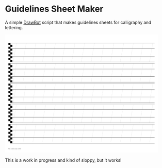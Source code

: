 # Guidelines Sheet Maker

A simple [DrawBot](https://www.drawbot.com) script that makes guidelines sheets for calligraphy and lettering.

![Guidelines Sheet Sample](sample.gif)

This is a work in progress and kind of sloppy, but it works!